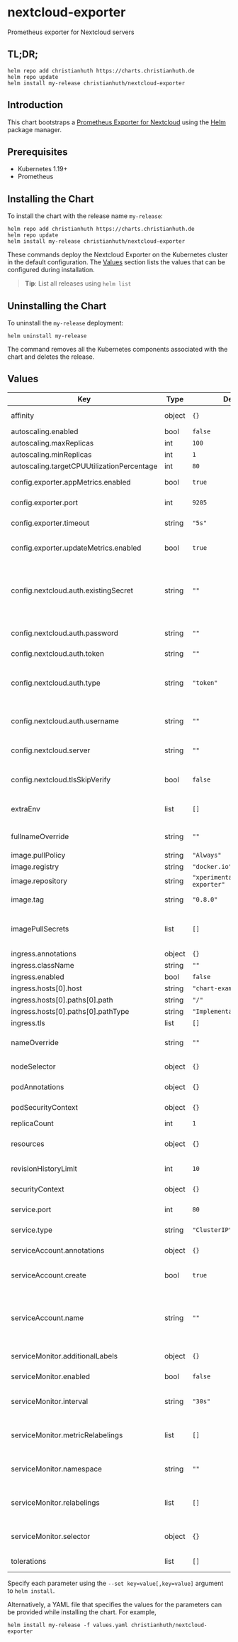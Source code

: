 # nextcloud-exporter

Prometheus exporter for Nextcloud servers

## TL;DR;

```console
helm repo add christianhuth https://charts.christianhuth.de
helm repo update
helm install my-release christianhuth/nextcloud-exporter
```

## Introduction

This chart bootstraps a [Prometheus Exporter for Nextcloud](https://github.com/xperimental/nextcloud-exporter) using the [Helm](https://helm.sh) package manager.

## Prerequisites

- Kubernetes 1.19+
- Prometheus

## Installing the Chart

To install the chart with the release name `my-release`:

```console
helm repo add christianhuth https://charts.christianhuth.de
helm repo update
helm install my-release christianhuth/nextcloud-exporter
```

These commands deploy the Nextcloud Exporter on the Kubernetes cluster in the default configuration. The [Values](#values) section lists the values that can be configured during installation.

> **Tip**: List all releases using `helm list`

## Uninstalling the Chart

To uninstall the `my-release` deployment:

```console
helm uninstall my-release
```

The command removes all the Kubernetes components associated with the chart and deletes the release.

## Values

| Key | Type | Default | Description |
|-----|------|---------|-------------|
| affinity | object | `{}` | Affinity settings for pod assignment |
| autoscaling.enabled | bool | `false` |  |
| autoscaling.maxReplicas | int | `100` |  |
| autoscaling.minReplicas | int | `1` |  |
| autoscaling.targetCPUUtilizationPercentage | int | `80` |  |
| config.exporter.appMetrics.enabled | bool | `true` | Enable gathering of apps-related metrics |
| config.exporter.port | int | `9205` | The port the exporter will listen on |
| config.exporter.timeout | string | `"5s"` | Timeout for getting server info document |
| config.exporter.updateMetrics.enabled | bool | `true` | Enable gathering of system update-related metrics. |
| config.nextcloud.auth.existingSecret | string | `""` | Name of existing secret to use for nextcloud authentication. Key in secret needs to be `nextcloud-token`. |
| config.nextcloud.auth.password | string | `""` | Password for connecting to Nextcloud |
| config.nextcloud.auth.token | string | `""` | Authentication token |
| config.nextcloud.auth.type | string | `"token"` | Define how to authenticate against Nextcloud. Supported values are basic and token. |
| config.nextcloud.auth.username | string | `""` | Username for connecting to Nextcloud |
| config.nextcloud.server | string | `""` | The URL to Nextcloud server including the scheme |
| config.nextcloud.tlsSkipVerify | bool | `false` | Skip certificate verification of Nextcloud server |
| extraEnv | list | `[]` | additional environment variables to be added to the pods |
| fullnameOverride | string | `""` | String to fully override `"nextcloud-exporter.fullname"` |
| image.pullPolicy | string | `"Always"` | image pull policy |
| image.registry | string | `"docker.io"` | image registry |
| image.repository | string | `"xperimental/nextcloud-exporter"` | image repository |
| image.tag | string | `"0.8.0"` | Overrides the image tag |
| imagePullSecrets | list | `[]` | If defined, uses a Secret to pull an image from a private Docker registry or repository. |
| ingress.annotations | object | `{}` |  |
| ingress.className | string | `""` |  |
| ingress.enabled | bool | `false` |  |
| ingress.hosts[0].host | string | `"chart-example.local"` |  |
| ingress.hosts[0].paths[0].path | string | `"/"` |  |
| ingress.hosts[0].paths[0].pathType | string | `"ImplementationSpecific"` |  |
| ingress.tls | list | `[]` |  |
| nameOverride | string | `""` | Provide a name in place of `nextcloud-exporter` |
| nodeSelector | object | `{}` | Node labels for pod assignment |
| podAnnotations | object | `{}` | Annotations to be added to pods |
| podSecurityContext | object | `{}` | pod-level security context |
| replicaCount | int | `1` | Number of replicas |
| resources | object | `{}` | Resource limits and requests for the headwind pods. |
| revisionHistoryLimit | int | `10` | The number of old ReplicaSets to retain |
| securityContext | object | `{}` | container-level security context |
| service.port | int | `80` | Kubernetes port where service is exposed |
| service.type | string | `"ClusterIP"` | Kubernetes service type |
| serviceAccount.annotations | object | `{}` | Annotations to add to the service account |
| serviceAccount.create | bool | `true` | Specifies whether a service account should be created |
| serviceAccount.name | string | `""` | The name of the service account to use. If not set and create is true, a name is generated using the fullname template |
| serviceMonitor.additionalLabels | object | `{}` | Prometheus ServiceMonitor labels |
| serviceMonitor.enabled | bool | `false` | Enable a prometheus ServiceMonitor |
| serviceMonitor.interval | string | `"30s"` | Prometheus ServiceMonitor interval |
| serviceMonitor.metricRelabelings | list | `[]` | Prometheus [MetricRelabelConfigs] to apply to samples before ingestion |
| serviceMonitor.namespace | string | `""` | Prometheus ServiceMonitor namespace |
| serviceMonitor.relabelings | list | `[]` | Prometheus [RelabelConfigs] to apply to samples before scraping |
| serviceMonitor.selector | object | `{}` | Prometheus ServiceMonitor selector |
| tolerations | list | `[]` | Toleration labels for pod assignment |

Specify each parameter using the `--set key=value[,key=value]` argument to `helm install`.

Alternatively, a YAML file that specifies the values for the parameters can be provided while installing the chart. For example,

```console
helm install my-release -f values.yaml christianhuth/nextcloud-exporter
```
